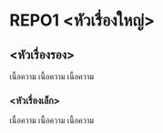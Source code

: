 # REPO1 <หัวเรื่องใหญ่>
## <หัวเรื่องรอง>
เนื้อความ
เนื้อความ
เนื้อความ

### <หัวเรื่องเล็ก>
เนื้อความ
เนื้อความ
เนื้อความ
